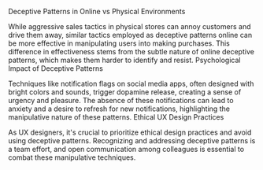 Deceptive Patterns in Online vs Physical Environments

While aggressive sales tactics in physical stores can annoy customers and drive them away, similar tactics employed as deceptive patterns online can be more effective in manipulating users into making purchases.
This difference in effectiveness stems from the subtle nature of online deceptive patterns, which makes them harder to identify and resist.
Psychological Impact of Deceptive Patterns

Techniques like notification flags on social media apps, often designed with bright colors and sounds, trigger dopamine release, creating a sense of urgency and pleasure.
The absence of these notifications can lead to anxiety and a desire to refresh for new notifications, highlighting the manipulative nature of these patterns.
Ethical UX Design Practices

As UX designers, it's crucial to prioritize ethical design practices and avoid using deceptive patterns.
Recognizing and addressing deceptive patterns is a team effort, and open communication among colleagues is essential to combat these manipulative techniques.
